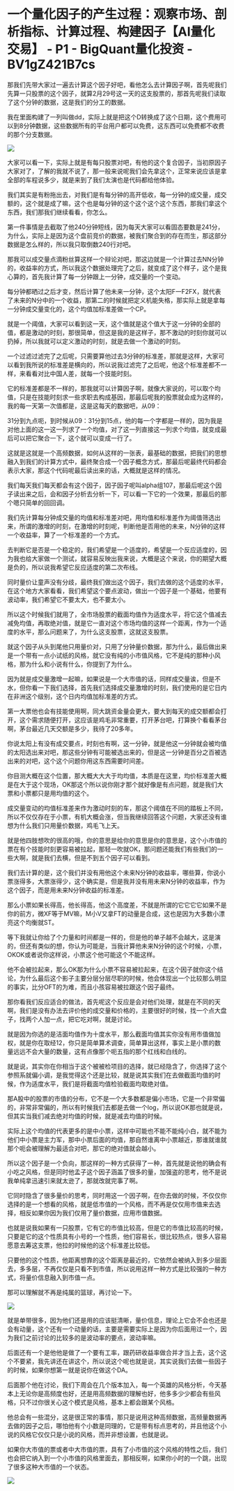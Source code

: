 # 一个量化因子的产生过程：观察市场、剖析指标、计算过程、构建因子【AI量化交易】 - P1 - BigQuant量化投资 - BV1gZ421B7cs

那我们先带大家过一遍去计算这个因子好吧，看他怎么去计算因子啊，首先呢我们先算一只股票的这个因子，就算2月29号这一天的这支股票的，那首先呢我们读取了这个分钟的数据，这是我们的分工的数据。

我在里面构建了一列叫做dd，实际上就是把这个D转换成了这个日期，这个费用可以到8分钟数据，这些数据所有的平台用户都可以免费，这东西可以免费都不收费的那个分支数据。



![](img/4acc9554cb5e214a094a8b4dc073085a_1.png)

大家可以看一下，实际上就是有每只股票对吧，有他的这个复合因子，当初原因子大家对了，了解的我就不说了，那一般来说呢我们会先拿这个，正常来说应该是拿全部的车程说多少，就是来到了我们太演也是代码都给他体验。

我们其实是有粉拖出去，对我们是有每分钟的高开低收，每一分钟的成交量，成交额的，这个就是成了嘛，这个也是每分钟的这个这个这个这个东西，那我们拿这个东西，我们那我们继续看看，你怎么。

第一件事情是去截取了他240分钟短线，因为每天大家可以看固态要数是241分，为什么，实际上是因为这个盘前竞价的数据，被我们聚合到的存在而生，那这部分数据是怎么样的，所以我只取倒数240行对吧。

那我可以成交量点滴粉丝算这样一个辩论对吧，那这边就是一个计算过去NN分钟的，收益率的方式，所以我这个数据处理完了之后，就变成了这个样子，这个是我心算的，首先我计算了每一分钟跟上一分钟，成交量的一个变动。

每分钟都晒过之后才变，然后计算了他未来一分钟，这个太阳F一F2FX，就代表了未来的N分中的一个收益，那第二的时候就把定义机能失格，那实际上就是拿每一分钟成交量变化的，这个均值加标准差做一个CP。

就是一个阈值，大家可以看到这一天，这个值就是这个值大于这一分钟的全部的值，都是激动的时刻，那很简单，但这是我的是这样子，那不激动的时刻你就可以扔掉，所以我就可以定义激动的时刻，就是去做一个激动的时刻。

一个过滤过滤完了之后呢，只需要算他过去3分钟的标准差，那就是这样，大家可以看到我所说的标准差是横向的，所以说我过滤完了之后呢，他这个标准差都不一样，来看看对比中国人差，就每一个技能时刻。

它的标准差都是不一样的，那我就可以计算因子啊，就像大家说的，可以取个均值，只是在技能时刻求一些求职去构成基因，那最后呢我的股票就会成为这样的，我的每一天第一次值都是，这是这每天的数据吧，从09：

31分到九点呃，到时候从09：31分到15点，他的每一个字都是一样的，因为我是对他上面的这一这一列求了一个均值，对了这一列直接这一列求个均值，就变成最后可以把它聚合一下，这个就可以变成一行了。

这就是这就是一个高频数据，如何从这样的一张表，最基础的数据，把我们的思想融入到我们的计算方式中，最终聚合成一个因子概念方式，那最后呢最终代码都会表示大家，那这个代码呢最后读出来的话，大概就是这样的情况。

我们每天我们每天都会有这个因子，因子因子呢叫alpha组107，那最后呢这个因子读出来之后，会和因子分析去分析一下，可以看一下它的一个效果，那最后的那个嗯只简单的回回调。

我们先计算每分钟成交量的均值和标准差对吧，用均值和标准差作为阈值筛选出来，所谓的激增的时刻，在激增的时刻呢，判断他是否用他的未来，N分钟的这样一个收益率，算了一个标准差的一个方式。

去判断它是否是一个稳定的，我们希望是一个适度的，希望是一个反应适度的，因为我也给大家做一个测试，就容易反映出我来说，大概是这个来说，你的期望大概是负的，所以说我希望它反应适度的第二次布线。

同时量价让童声没有分歧，最终我们做出这个因子，我们去做的这个适度的水平，在这个地方大家看看，我们希望这个要点波动，做出一个因子是一个基础，他要有波动率，我们希望它不要太大，也不要太小。

所以这个时候我们就用了，全市场股票的截面均值作为适度水平，将它这个值减去减免均值，再取绝对值，就是它一直对这个市场均值的这样一个距离，作为一个适度的水平，那么问题来了，为什么这支股票，这就这支股票。

就这个因子从头到尾他只用量价对，只用了分钟量价数据，那为什么，最后做出来是一个带有一点小试纸的风格，就它没有纯的小市值风格，它不是纯的那种小风格，那为什么和小说有什么，你提到了为什么。

因为就是成交量激增一起嘛，如果说是一个大市值的话，同样成交量诶，但是不水，但你看一下我们选择，首先我们选择成交量激增的时刻，我们使用的是它日内在非洲这个级别，这个日内均值加标准差的方式。

第一大票他也会有技能使用啊，同大跳资金量会更大，要大到每天的成交额都会打开，这个需求随便打开，这应该是鸡毛非常重要，打开茅台吧，打算换个看看茅台啊，茅台最近几天交额是多少，我待了20多年。

你说太阳上有没有成交要点，时刻也有啊，这一分钟，就是他这一分钟就会被均值的太阳选出来对吧，那这些分钟有可能被选出来的，但是这一分钟是百分之百被选出来的对吧，这个这个问题你用这东西需要时间差。

你目测大概在这个位置，那大概大大大于均均值，本质是在这里，均价标准差大概是在大于这个现场，OK那这个所以说你刚才那个就好像是有点问题，就是我们大票和小票都只是用均值的这个。

成交量变动的均值标准差来作为激动时刻的车，那这个阈值在不同的踏板上不同，所以不仅仅存在于小票，有机大概会涨，但当我继续回答这个问题，大家还没有谁想为什么我们只用量价数据，鸡毛飞上天。

就是他四肢想吹的很高的哦，你的意思是给你的意思是你的意思是，这个小市值的票在有个技能时刻更容易被拉起，那轻一吹就OK，那问题还能我们有些我们的一些大啊，就是我们去横，但是不到五个因子可以看到。

我们去计算的是，这个我们并没有用他这个未来N分钟的收益率，哪些算，你说小票涨得多，大票涨得少，这个确实是，但是我并没有用未来N分钟的收益率，作为这个因子，而是用未来N分钟收益的标准差。

那么小票如果长得高，他长得高，他这个高度差，不就是所谓的它它它它如果不是你的前方，微XF等于MV嘛，M小V又拿FT的动量是合成，这也是因为大多数小漂亮这个均衡就ST。

等下我就让你给了个力量和时间都是一样的，但是他的单子越不会越大，这是演的，但还有类似的想，你认为可能是，当我计算他未来N分钟的这个时候，小票，OKOK或者说你这样说，小票这个他可能这个不能这样。

他不会被拉起来，那么OK那为什么小票不容易被拉起来，在这个因子就你这个结论，为什么最后这个影子主要分层分层尽职的时候，他会体现出一个比较那么明显的事实，比分OFT的为难，而且小孩容易被拉跟这个因子最终。

那你看我们反应适合的做法，首先呢这个反应是会对他们处理，就是在不同的天啊，我们是没有办法去评价他的成交量和价格的，主要很好的时候，找一个点大盘子，找两个人加一点，把它吃对啊，就是讨论。

就是因为你选的是洁面均值作为十度水平，那么截面均值其实你没有用市值做加权，就是你在取经12，你只是简单算术调查，简单算出这样，事实上是小票的数量远远不会大量的数量，这有点像那个呃五指的那个红线和白线的。

就是说，其实你在你相当于这个被被检项目的选择，就已经隐含了，你选择了这个参照系就偏小调，是我觉得这个还是比较，就是说其实我们在去做截面均值的时候，作为适度水平，我们是将截面均值检验截面均取绝对值。

那A股中的股票的市值的分布，它不是一个大多数都是偏小市场，它是一个非常偏的，非常非常偏的，所以有时候我们去都是去做一个log，所以说OK那也就是说，但其实当我们减去绝对均值的时候，就是减去均值的时候。

实际上这个均值的代表更多的是中小票，这样中可能也不能不能纯小白，就不能为他们中小票是主力军，那中小票后面的均值，那自然谁离中小票越近，那谁就谁就那个呃会被理解为最适合对吧，那它的绝对值就会越小。

所以这个因子是一个负向，那这样的一种方式获得了一种，首先就是说他的确会有小吃之风格，但是同时他孟子这个因子涵盖了很多的量，加强盗的思考，他不是说我单纯拿迅速引来就太逊了，那就改就完事了啊。

它同时隐含了很多量价的思考，同时用这一个因子啊，在你去做的时候，不仅仅你选择的是一个想看的风格，就是低市值的一个风格，而不再是仅仅用市值来去选择，相反如果你因为我们仅用了量价数据，应用市值数据。

也就是说我如果有一只股票，它有它的市值比较高，但是它的市值比较高的时候，只要是它的这个性质具有小号的一个性质，他们容易长，很比较热点，很多人容易愿意去筹这支票，他拉的时候他的这个标准差比较低。

只要他的这个性质，他距离想靠的这个距离是最近的，它依然会被纳入到多少层面去，多多层，不再仅仅是只看不到市值，所以说用这样一种方式是比较强的一种方式，将量价信息融入到市值一点。

那可以理解就不再是纯属的篮球，再讨论一下。

![](img/4acc9554cb5e214a094a8b4dc073085a_3.png)

就是单带很多，因为他们还是用的应该挺清晰，量价信息，理论上它会不会也还是会有动量，这个还有一个动量的话，主要是需要实际上是因为你后面用过一个，因为我们之前讨论的比较多的是波动率的要点，波动率嘛。

后面还有一个是他他是做了一个要有工率，跟药研收益率做合并才当上去，这个这个不要紧，我先讲还在讲这个，所以说这个呢也就是说，其实说我们去做一些因子的时候，如果你想第一就是说你在做这个DA。

后面那个他在讨论，我们下周会在几个版本加入，每一个英雄的风格分析，今天基本上无论你是高频度也好，还是用高频数据的理解也好，他多多少少都会有些风格，只不过你很关心这个模式是风格，基本上都会跟某个风格。

他总会有一些混分，这是很正常的事情，那只是说用这种高频数据，高频量数据再去做的因子之后，哪怕他有个小数是同理的，它是带有标点思考的，并且他这个小说的风格它仅仅只是小说的风格，而并非想设置，也就是说。

如果你大市值的票或者中大市值的票，具有了小市值的这个风格的特性之后，我们也会把它纳入到一个小市值的风格里面去，那相反啊，如果你小时的一个跳，出现了很多这种大市值的一个状态。



![](img/4acc9554cb5e214a094a8b4dc073085a_5.png)